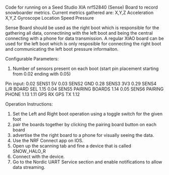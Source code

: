 Code for running on a Seed Studio XIA nrf52840 (Sense) Board to record snowboarder metrics. 
Current metrics gathered are: 
X,Y,Z Acceleration 
X,Y,Z Gyroscope 
Location
Speed
Pressure

Sense Board should be used as the right boot which is responsible for the gathering all data, connectining with the left boot and being the central connecting with a phone for data transmission. 
A regular XIAO board can be used for the left boot which is only resposible for connecting the right boot and communicating the left boot pressure informaiton. 


Configurable Parameters: 
1. Number of sensors present on each boot (start pin placement starting from 0.02 ending with 0.05)

Pin input: 
0.02 SENS1    5V 
0.03 SENS2    GND
0.28 SENS3    3V3
0.29 SENS4    L/R BOARD SEL   1.15
0.04 SENS5    PAIRING BOARDS  1.14
0.05 SENS6    PAIRING PHONE   1.13
1.11 GPS RX           GPS TX  1.12

Operation Instructions: 
1. Set the Left and Right boot operation using a toggle switch for the given foot
2. pair the boards together by clicking the pairing board button on each board
3. advertise the the right board to a phone for visually seeing the data. 
4. Use the NRF Connect app on IOS.
5. Open up the scanning tab and fine a device that is called SNOW_HALO_R
6. Connect with the device.
7. Go to the Nordic UART Service section and enable notifications to allow data streaming.

